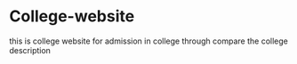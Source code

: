# College-website
this is college website for admission in college through compare the college description
